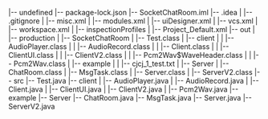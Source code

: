 |-- undefined
    |-- package-lock.json
    |-- SocketChatRoom.iml
    |-- .idea
    |   |-- .gitignore
    |   |-- misc.xml
    |   |-- modules.xml
    |   |-- uiDesigner.xml
    |   |-- vcs.xml
    |   |-- workspace.xml
    |   |-- inspectionProfiles
    |       |-- Project_Default.xml
    |-- out
    |   |-- production
    |       |-- SocketChatRoom
    |           |-- Test.class
    |           |-- client
    |           |   |-- AudioPlayer.class
    |           |   |-- AudioRecord.class
    |           |   |-- Client.class
    |           |   |-- ClientUI.class
    |           |   |-- ClientV2.class
    |           |   |-- Pcm2Wav$WaveHeader.class
    |           |   |-- Pcm2Wav.class
    |           |-- example
    |           |   |-- cjcj_1_test.txt
    |           |-- Server
    |               |-- ChatRoom.class
    |               |-- MsgTask.class
    |               |-- Server.class
    |               |-- ServerV2.class
    |-- src
        |-- Test.java
        |-- client
        |   |-- AudioPlayer.java
        |   |-- AudioRecord.java
        |   |-- Client.java
        |   |-- ClientUI.java
        |   |-- ClientV2.java
        |   |-- Pcm2Wav.java
        |-- example
        |-- Server
            |-- ChatRoom.java
            |-- MsgTask.java
            |-- Server.java
            |-- ServerV2.java
